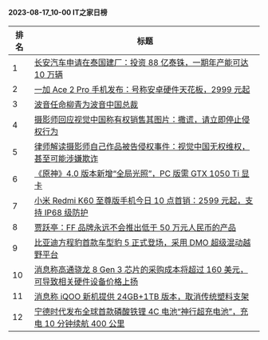 #### 2023-08-17_10-00  IT之家日榜

| 排名 | 标题|
| --- | ---|
| 1 | [长安汽车申请在泰国建厂：投资 88 亿泰铢，一期年产能可达 10 万辆](https://www.ithome.com/0/712/695.htm) |
| 2 | [一加 Ace 2 Pro 手机发布：号称安卓硬件天花板，2999 元起](https://www.ithome.com/0/712/768.htm) |
| 3 | [波音任命柳青为波音中国总裁](https://www.ithome.com/0/712/710.htm) |
| 4 | [摄影师回应视觉中国称有权销售其图片：撒谎，请立即停止侵权行为](https://www.ithome.com/0/712/670.htm) |
| 5 | [律师解读摄影师自己作品被告侵权事件：视觉中国无权维权，甚至可能涉嫌欺诈](https://www.ithome.com/0/712/711.htm) |
| 6 | [《原神》4.0 版本新增“全局光照”，PC 版需 GTX 1050 Ti 显卡](https://www.ithome.com/0/712/669.htm) |
| 7 | [小米 Redmi K60 至尊版手机今日 10 点首销：2599 元起，支持 IP68 级防护](https://www.ithome.com/0/712/657.htm) |
| 8 | [贾跃亭：FF 品牌永远不会推出低于 50 万元人民币的产品](https://www.ithome.com/0/712/729.htm) |
| 9 | [比亚迪方程豹首款车型豹 5 正式登场，采用 DMO 超级混动越野平台](https://www.ithome.com/0/712/863.htm) |
| 10 | [消息称高通骁龙 8 Gen 3 芯片的采购成本将超过 160 美元，可导致相关硬件设备价格上扬](https://www.ithome.com/0/712/879.htm) |
| 11 | [消息称 iQOO 新机提供 24GB+1TB 版本，取消传统塑料支架](https://www.ithome.com/0/712/712.htm) |
| 12 | [宁德时代发布全球首款磷酸铁锂 4C 电池“神行超充电池”，充电 10 分钟续航 400 公里](https://www.ithome.com/0/712/753.htm) |
